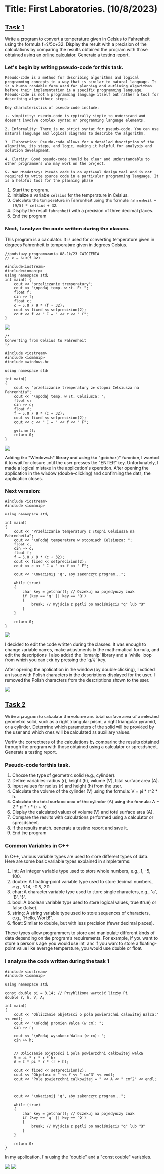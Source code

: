 # Title: First Laboratories. (10/8/2023)

## [Task 1](/first_semester_C++/Converting_from_C_to_F_2.cpp)

Write a program to convert a temperature given in Celsius to Fahrenheit using the formula f=9/5c+32. Display the result with a precision of the calculations by comparing the results obtained the program with those obtained using an [online calculator](http://www.onlineconversion.com/temperature.htm). Generate a testing report.

### Let's begin by writing pseudo-code for this task.

```
Pseudo-code is a method for describing algorithms and logical programming concepts in a way that is similar to natural language. It is a human-readable form used for planning and outlining algorithms before their implementation in a specific programming language. Pseudo-code is not a programming language itself but rather a tool for describing algorithmic steps.

Key characteristics of pseudo-code include:

1. Simplicity: Pseudo-code is typically simple to understand and doesn't involve complex syntax or programming language elements.

2. Informality: There is no strict syntax for pseudo-code. You can use natural language and logical diagrams to describe the algorithm.

3. Elaboration: Pseudo-code allows for a detailed description of the algorithm, its steps, and logic, making it helpful for analysis and solution development.

4. Clarity: Good pseudo-code should be clear and understandable to other programmers who may work on the project.

5. Non-Mandatory: Pseudo-code is an optional design tool and is not required to write source code in a particular programming language. It is a helpful tool for the planning phase.
```

1. Start the program.
2. Initialize a variable `celsius` for the temperature in Celsius.
3. Calculate the temperature in Fahrenheit using the formula 
`fahrenheit = (9/5) * celsius + 32`.
4. Display the result `fahrenheit` with a precision of three decimal places.
5. End the program.

### Next, I analyze the code written during the classes.

This program is a calculator. It is used for converting temperature given in degrees Fahrenheit to temperature given in degrees Celsius.

```
//podstawy programowania 08.10/23 CWICZENIA
// c = 5/9(f-32) 

#include<iostream>
#include<iomanip>
using namespace std;
int main() {
    cout << "przeliczanie tremperatury";
    cout << "\npodaj temp. w st. F: ";
    float f;
    cin >> f;
    float c;
    c = 5.0 / 9 * (f - 32);
    cout << fixed << setprecision(2);
    cout << f << " F = " << c << " C";
}
```
![](/first_semester_C++/C++Lab10-8-2023.jpg)

```
/*
Converting from Celsius to Fahrenheit
*/

#include <iostream>
#include <iomanip>
#include <windows.h>

using namespace std;

int main() 
{
    cout << "przeliczanie tremperatury ze stopni Celsiusza na Fahrenhita";
    cout << "\npodaj temp. w st. Celsiusza: ";
    float c;
    cin >> c;
    float f;
    f = 5.0 / 9 * (c + 32);
    cout << fixed << setprecision(2);
    cout << c << " C = " << f << " F";

    getchar();
    return 0;
}
```
![](/first_semester_C++/Converting_from_C_to_F.jpg)

Adding the "Windows.h" library and using the "getchar()" function, I wanted it to wait for closure until the user presses the "ENTER" key. Unfortunately, I made a logical mistake in the application's operation. After opening the application in the window (double-clicking) and confirming the data, the application closes.

### Next verssion:

```
#include <iostream>
#include <iomanip>

using namespace std;

int main() 
{
    cout << "Przeliczanie temperatury z stopni Celsiusza na Fahrenheita";
    cout << "\nPodaj temperature w stopniach Celsiusza: ";
    float c;
    cin >> c;
    float f;
    f = 5.0 / 9 * (c + 32);
    cout << fixed << setprecision(2);
    cout << c << " C = " << f << " F";

    cout << "\nNacisnij 'q', aby zakonczyc program...";

    while (true) 
    {
        char key = getchar(); // Oczekuj na pojedynczy znak
        if (key == 'q' || key == 'Q') 
        {
            break; // Wyjście z pętli po naciśnięciu "q" lub "Q"
        }
    }

    return 0;
}
```
![](/first_semester_C++/Converting_from_C_to_F_2.jpg)

I decided to edit the code written during the classes. It was enough to change variable names, make adjustments to the mathematical formula, and edit the descriptions. I also added the 'iomanip' library and a 'while' loop from which you can exit by pressing the 'q/Q' key.

After opening the application in the window (by double-clicking), I noticed an issue with Polish characters in the descriptions displayed for the user. I removed the Polish characters from the descriptions shown to the user.

![](/first_semester_C++/Converting_from_C_to_F_2_double-click.jpg)

## [Task 2](/first_semester_C++/calculating_the_volume_of_the_cylinder_area.cpp)

Write a program to calculate the volume and total surface area of a selected geometric solid, such as a right triangular prism, a right triangular pyramid, or a cylinder. Determine which parameters of the solid will be provided by the user and which ones will be calculated as auxiliary values. 

Verify the correctness of the calculations by comparing the results obtained through the program with those obtained using a calculator or spreadsheet. Generate a testing report.

### Pseudo-code for this task.

1. Choose the type of geometric solid (e.g., cylinder).
2. Define variables: radius (r), height (h), volume (V), total surface area (A).
3. Input values for radius (r) and height (h) from the user.
4. Calculate the volume of the cylinder (V) using the formula: V = pi * r^2 * h.
5. Calculate the total surface area of the cylinder (A) using the formula: A = 2 * pi * r * (r + h).
6. Display the calculated values of volume (V) and total surface area (A).
7. Compare the results with calculations performed using a calculator or spreadsheet.
8. If the results match, generate a testing report and save it.
9. End the program.

### Common Variables in C++

In C++, various variable types are used to store different types of data. Here are some basic variable types explained in simple terms:

1. int: An integer variable type used to store whole numbers, e.g., 1, -5, 100.
2. double: A floating-point variable type used to store decimal numbers, e.g., 3.14, -0.5, 2.0.
3. char: A character variable type used to store single characters, e.g., 'a', 'B', '$'.
4. bool: A boolean variable type used to store logical values, true (true) or false (false).
5. string: A string variable type used to store sequences of characters, e.g., "Hello, World!".
5. float: Similar to double, but with less precision (fewer decimal places).

These types allow programmers to store and manipulate different kinds of data depending on the program's requirements. For example, if you want to store a person's age, you would use int, and if you want to store a floating-point value like average temperature, you would use double or float.

### I analyze the code written during the task 1

```
#include <iostream>
#include <iomanip>

using namespace std;

const double pi = 3.14; // Przybliżona wartość liczby Pi
double r, h, V, A;

int main() 
{
    cout << "Obliczanie objetosci o pola powierzchni calowitej Walca:" << endl;
    cout << "\nPodaj promien Walca (w cm): ";
    cin >> r;

    cout << "\nPodaj wysokosc Walca (w cm): ";
    cin >> h;

    
    // Obliczanie objętości i pola powierzchni całkowitej walca
    V = pi * r * r * h;
    A = 2 * pi * r * (r + h);

    cout << fixed << setprecision(2);
    cout << "Objetosc = " << V << " cm^3" << endl;
    cout << "Pole powierzchni calkowitej = " << A << " cm^2" << endl;



    cout << "\nNacisnij 'q', aby zakonczyc program...";

    while (true) 
    {
        char key = getchar(); // Oczekuj na pojedynczy znak
        if (key == 'q' || key == 'Q') 
        {
            break; // Wyjście z pętli po naciśnięciu "q" lub "Q"
        }
    }

    return 0;
}
```
In my application, I'm using the "double" and a "const double" variables. 

![](/first_semester_C++/calculating_the_volume_of_the_cylinder_area.jpg)
![](/first_semester_C++/calculating_the_volume_of_the_cylinder_area_double-click.jpg)